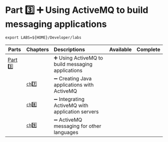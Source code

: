 # Part :three: :heavy_plus_sign: Using ActiveMQ to build messaging applications

```
export LABS=${HOME}/Developer/labs
```

| Parts                | Chapters                  | Descriptions                                                         | Available | Complete |
|----------------------|---------------------------|:---------------------------------------------------------------------|-----------|----------|
| [Part :three:](.)  |                             | :heavy_plus_sign: Using ActiveMQ to build messaging applications     |           |          |
|                      | [`ch`:seven: ](ch7)       | :heavy_minus_sign: Creating Java applications with ActiveMQ          |           |          |
|                      | [`ch`:eight: ](ch8)       | :heavy_minus_sign: Integrating ActiveMQ with application servers     |           |          |
|                      | [`ch`:nine: ](ch9)        | :heavy_minus_sign: ActiveMQ messaging for other languages            |           |          |
